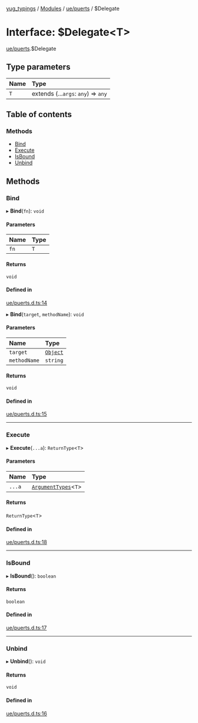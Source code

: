 [yug_typings](../README.md) / [Modules](../modules.md) / [ue/puerts](../modules/ue_puerts.md) / $Delegate

# Interface: $Delegate<T\>

[ue/puerts](../modules/ue_puerts.md).$Delegate

## Type parameters

| Name | Type |
| :------ | :------ |
| `T` | extends (...`args`: `any`) => `any` |

## Table of contents

### Methods

- [Bind](ue_puerts._Delegate.md#bind)
- [Execute](ue_puerts._Delegate.md#execute)
- [IsBound](ue_puerts._Delegate.md#isbound)
- [Unbind](ue_puerts._Delegate.md#unbind)

## Methods

### Bind

▸ **Bind**(`fn`): `void`

#### Parameters

| Name | Type |
| :------ | :------ |
| `fn` | `T` |

#### Returns

`void`

#### Defined in

[ue/puerts.d.ts:14](https://github.com/YugMetaverse/yug_typings/blob/25cad34/ue/puerts.d.ts#L14)

▸ **Bind**(`target`, `methodName`): `void`

#### Parameters

| Name | Type |
| :------ | :------ |
| `target` | [`Object`](../classes/ue_ue.Object.md) |
| `methodName` | `string` |

#### Returns

`void`

#### Defined in

[ue/puerts.d.ts:15](https://github.com/YugMetaverse/yug_typings/blob/25cad34/ue/puerts.d.ts#L15)

___

### Execute

▸ **Execute**(`...a`): `ReturnType`<`T`\>

#### Parameters

| Name | Type |
| :------ | :------ |
| `...a` | [`ArgumentTypes`](../modules/ue_puerts.md#argumenttypes)<`T`\> |

#### Returns

`ReturnType`<`T`\>

#### Defined in

[ue/puerts.d.ts:18](https://github.com/YugMetaverse/yug_typings/blob/25cad34/ue/puerts.d.ts#L18)

___

### IsBound

▸ **IsBound**(): `boolean`

#### Returns

`boolean`

#### Defined in

[ue/puerts.d.ts:17](https://github.com/YugMetaverse/yug_typings/blob/25cad34/ue/puerts.d.ts#L17)

___

### Unbind

▸ **Unbind**(): `void`

#### Returns

`void`

#### Defined in

[ue/puerts.d.ts:16](https://github.com/YugMetaverse/yug_typings/blob/25cad34/ue/puerts.d.ts#L16)
